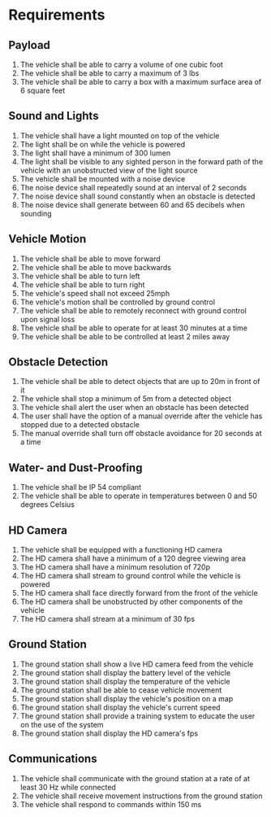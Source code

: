 # Requirements

## Payload
1. The vehicle shall be able to carry a volume of one cubic foot
2. The vehicle shall be able to carry a maximum of 3 lbs
3. The vehicle shall be able to carry a box with a maximum surface area of 6 square feet

## Sound and Lights
1. The vehicle shall have a light mounted on top of the vehicle
2. The light shall be on while the vehicle is powered
3. The light shall have a minimum of 300 lumen
3. The light shall be visible to any sighted person in the forward path of the vehicle with an unobstructed view of the light source
4. The vehicle shall be mounted with a noise device
5. The noise device shall repeatedly sound at an interval of 2 seconds
6. The noise device shall sound constantly when an obstacle is detected
7. The noise device shall generate between 60 and 65 decibels when sounding

## Vehicle Motion
1. The vehicle shall be able to move forward
2. The vehicle shall be able to move backwards
3. The vehicle shall be able to turn left
4. The vehicle shall be able to turn right
5. The vehicle's speed shall not exceed 25mph
6. The vehicle's motion shall be controlled by ground control
8. The vehicle shall be able to remotely reconnect with ground control upon signal loss
9. The vehicle shall be able to operate for at least 30 minutes at a time
10. The vehicle shall be able to be controlled at least 2 miles away

## Obstacle Detection
1. The vehicle shall be able to detect objects that are up to 20m in front of it
2. The vehicle shall stop a minimum of 5m from a detected object
3. The vehicle shall alert the user when an obstacle has been detected
4. The user shall have the option of a manual override after the vehicle has stopped due to a detected obstacle
5. The manual override shall turn off obstacle avoidance for 20 seconds at a time

## Water- and Dust-Proofing
1. The vehicle shall be IP 54 compliant
2. The vehicle shall be able to operate in temperatures between 0 and 50 degrees Celsius

## HD Camera
1. The vehicle shall be equipped with a functioning HD camera
2. The HD camera shall have a minimum of a 120 degree viewing area
3. The HD camera shall have a minimum resolution of 720p
4. The HD camera shall stream to ground control while the vehicle is powered
5. The HD camera shall face directly forward from the front of the vehicle
6. The HD camera shall be unobstructed by other components of the vehicle
7. The HD camera shall stream at a minimum of 30 fps

## Ground Station
1. The ground station shall show a live HD camera feed from the vehicle
2. The ground station shall display the battery level of the vehicle
3. The ground station shall display the temperature of the vehicle
4. The ground station shall be able to cease vehicle movement
5. The ground station shall display the vehicle's position on a map
6. The ground station shall display the vehicle's current speed
8. The ground station shall provide a training system to educate the user on the use of the system
9. The ground station shall display the HD camera's fps

## Communications
1. The vehicle shall communicate with the ground station at a rate of at least 30 Hz while connected
2. The vehicle shall receive movement instructions from the ground station
3. The vehicle shall respond to commands within 150 ms

